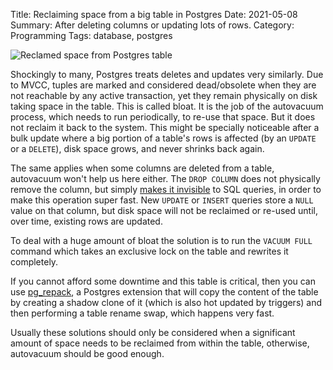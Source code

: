 Title: Reclaiming space from a big table in Postgres
Date: 2021-05-08
Summary: After deleting columns or updating lots of rows.
Category: Programming
Tags: database, postgres

![Reclamed space from Postgres table](/images/Heroku-Postgres-Size.png "Reclamed space from Postgres table")


Shockingly to many, Postgres treats deletes and updates very similarly. Due to MVCC, tuples are marked and considered dead/obsolete when they are not reachable by any active transaction, yet they remain physically on disk taking space in the table. This is called bloat. It is the job of the autovacuum process, which needs to run periodically, to re-use that space. But it does not reclaim it back to the system. This might be specially noticeable after a bulk update where a big portion of a table's rows is affected (by an `UPDATE` or a `DELETE`), disk space grows, and never shrinks back again.

The same applies when some columns are deleted from a table, autovacuum won't help us here either. The `DROP COLUMN` does not physically remove the column, but simply [makes it invisible](https://www.postgresql.org/docs/current/sql-altertable.html#SQL-ALTERTABLE-NOTES) to SQL queries, in order to make this operation super fast. New `UPDATE` or `INSERT` queries store a `NULL` value on that column, but disk space will not be reclaimed or re-used until, over time, existing rows are updated.

To deal with a huge amount of bloat the solution is to run the `VACUUM FULL` command which takes an exclusive lock on the table and rewrites it completely.

If you cannot afford some downtime and this table is critical, then you can use [pg_repack](https://medium.com/miro-engineering/postgresql-bloat-pg-repack-and-deferred-constraints-d0ecf33337ec), a Postgres extension that will copy the content of the table by creating a shadow clone of it (which is also hot updated by triggers) and then performing a table rename swap, which happens very fast.

Usually these solutions should only be considered when a significant amount of space needs to be reclaimed from within the table, otherwise, autovacuum should be good enough.
